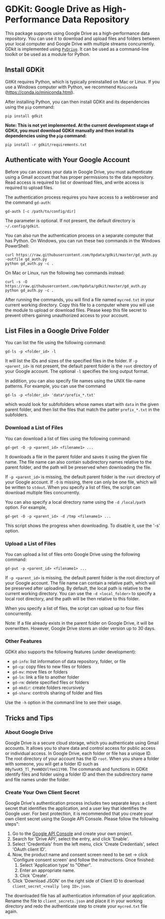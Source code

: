 # GDKit: Google Drive as High-Performance Data Repository

This package supports using Google Drive as a high-performance data repository. You can use it to download and upload files and folders between your local computer and Google Drive with multiple streams concurrently. GDkit is implemented using [`PyDrive`](https://pypi.python.org/pypi/PyDrive). It can be used as a command-line toolkit or be used as a module for Python.

## Install GDKit
GitKit requires Python, which is typically preinstalled on Mac or Linux. If you use a Windows computer with Python, we recommend `Miniconda` (https://conda.io/miniconda.html).

After installing Python, you can then install GDKit and its dependencies using the `pip` command:

```
pip install gdkit
```

**Note: This is not yet implemented. At the current development stage of GDKit, you must download GDKit manually and then install its dependencies using the `pip` command:**

```
pip install -r gdkit/requirements.txt
```

## Authenticate with Your Google Account
Before you can access your data in Google Drive, you must authenticate using a Gmail account that has proper permissions to the data repository. Read access is required to list or download files, and write access is required to upload files.

The authentication process requires you have access to a webbrowser and the command `gd-auth`:

```
gd-auth [-c /path/to/config/dir]
```

The parameter is optional. If not present, the default directory is `~/.config/gdkit`.

You can also run the authentication process on a separate computer that has Python. On Windows, you can run these two commands in the Windows PowerShell:

```
curl https://raw.githubusercontent.com/hpdata/gdkit/master/gd_auth.py -outfile gd_auth.py
python gd_auth.py -c .
```

On Mac or Linux, run the following two commands instead:

```
curl -s -O https://raw.githubusercontent.com/hpdata/gdkit/master/gd_auth.py
python gd_auth.py -c .
```

After running the commands, you will find a file named `mycred.txt` in your current working directory. Copy this file to a computer where you will use the module to upload or download files. Please keep this file secret to prevent others gaining unauthorized access to your account.

## List Files in a Google Drive Folder
You can list the file using the following command:

```
gd-ls -p <folder_id> -l
```
It will list the IDs and sizes of the specified files in the folder. If `-p <parent_id>` is not present, the default parent folder is the `root` directory of your Google account. The optional `-l` specifies the long output format.

In addition, you can also specify file names using the UNIX file-name patterns. For example, you can use the command

```
gd-ls -p <folder_id> 'data*/prefix_*.txt'
```
which would look for subfofolders whose names start with `data` in the given parent folder, and then list the files that match the patter `prefix_*.txt` in the subfolders.

### Download a List of Files
You can download a list of files using the following command:

```
gd-get -O -p <parent_id> <filename1> ...
```
It downloads a file in the parent folder and saves it using the given file name. The file name can also contain subdirectory names relative to the parent folder, and the path will be preserved when downloading the file.

If `-p <parent_id>` is missing, the default parent folder is the `root` directory of your Google account. If `-O` is missing, there can only be one file, which will be written to `stdout`. When you specify a list of files, the script can download multiple files concurrently.

You can also specify a local directory name using the `-d /local/path` option. For example,

```
gd-get -O -p <parent_id> -d /tmp <filename1> ...
```
This script shows the progress when downloading. To disable it, use the '-s' option.

### Upload a List of Files
You can upload a list of files onto Google Drive using the following command:

```
gd-put -p <parent_id> <filename1> ...
```
If `-p <parent_id>` is missing, the default parent folder is the root directory of your Google account. The file name can contain a relative path, which will be preserved after uploading. By default, the local path is relative to the current working directory. You can use the `-d <local_folder>` to specify a local root directory, and the path will be then relative to this folder.

When you specify a list of files, the script can upload up to four files concurrently.

Note: If a file already exists in the parent folder on Google Drive, it will be overwritten. However, Google  Drive stores an older version up to 30 days.

### Other Features
GDKit also supports the following features (under development):

- `gd-info`: list information of data repository, folder, or file
- `gd-cp`: copy files to new files or folders
- `gd-mv`: move files or folders
- `gd-ln`: link a file to another folder
- `gd-rm`: delete specified files or folders
- `gd-mkdir`: create folders recursively
- `gd-share`: controls sharing of folder and files

Use the `-h` option in the command line to see their usage.

## Tricks and Tips
### About Google Drive
Google Drive is a secure cloud storage, which you authenticate using Gmail accounts. It allows you to share data and control access for public access or individual access. In Google Drive, each folder or file has a unique ID. The root directory of your account has the ID `root`. When you share a folder with someone, you will get a folder ID such as `0ByTwsK5_Tl_PemN0QVlYem11Y00`. The commands and functions in GDKit identify files and folder using a folder ID and then the subdirectory name and file names under the folder.

### Create Your Own Client Secret
Google Drive's authentication process includes two separate keys: a client secret that identifies the application, and a user key that identifies the Google user. For best protection, it is recommended that you create your own client secret using the Google API Console. Please follow the following steps":

1. Go to the [Google API Console](https://console.developers.google.com/iam-admin/projects) and create your own project.
2. Search for 'Drive API', select the entry, and click 'Enable'.
3. Select 'Credentials' from the left menu, click 'Create Credentials', select 'OAuth client ID'.
4. Now, the product name and consent screen need to be set -> click 'Configure consent screen' and follow the instructions. Once finished:
    1. Select 'Application type' to "Other".
    2. Enter an appropriate name.
    3. Click 'Create'.
5. Click 'Download JSON' on the right side of Client ID to download `client_secret_<really long ID>.json`.

The downloaded file has all authentication information of your application. Rename the file to `client_secrets.json` and place it in your working directory and redo the authenticate step to create your `mycred.txt` file again.